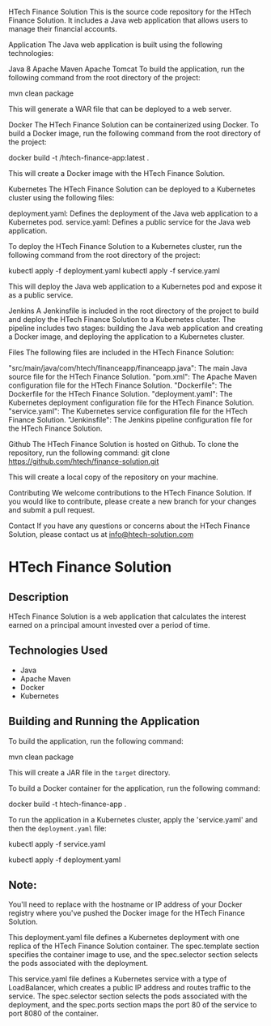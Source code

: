 HTech Finance Solution
This is the source code repository for the HTech Finance Solution. It includes a Java web application that allows users to manage their financial accounts.

Application
The Java web application is built using the following technologies:

Java 8
Apache Maven
Apache Tomcat
To build the application, run the following command from the root directory of the project:

mvn clean package

This will generate a WAR file that can be deployed to a web server.

Docker
The HTech Finance Solution can be containerized using Docker. To build a Docker image, run the following command from the root directory of the project:

docker build -t <your-docker-registry>/htech-finance-app:latest .

This will create a Docker image with the HTech Finance Solution.

Kubernetes
The HTech Finance Solution can be deployed to a Kubernetes cluster using the following files:

 deployment.yaml: Defines the deployment of the Java web application to a Kubernetes pod.
 service.yaml: Defines a public service for the Java web application.

To deploy the HTech Finance Solution to a Kubernetes cluster, run the following command from the root directory of the project:

 kubectl apply -f deployment.yaml
 kubectl apply -f service.yaml

This will deploy the Java web application to a Kubernetes pod and expose it as a public service.

Jenkins
A Jenkinsfile is included in the root directory of the project to build and deploy the HTech Finance Solution to a Kubernetes cluster. The pipeline includes two stages: building the Java web application and creating a Docker image, and deploying the application to a Kubernetes cluster.

Files
The following files are included in the HTech Finance Solution:

 "src/main/java/com/htech/financeapp/financeapp.java": The main Java source file for the HTech Finance Solution.
 "pom.xml": The Apache Maven configuration file for the HTech Finance Solution.
 "Dockerfile": The Dockerfile for the HTech Finance Solution.
 "deployment.yaml": The Kubernetes deployment configuration file for the HTech Finance Solution.
 "service.yaml": The Kubernetes service configuration file for the HTech Finance Solution.
 "Jenkinsfile": The Jenkins pipeline configuration file for the HTech Finance Solution.

Github
The HTech Finance Solution is hosted on Github. To clone the repository, run the following command:
git clone https://github.com/htech/finance-solution.git

This will create a local copy of the repository on your machine.

Contributing
We welcome contributions to the HTech Finance Solution. If you would like to contribute, please create a new branch for your changes and submit a pull request.


Contact
If you have any questions or concerns about the HTech Finance Solution, please contact us at info@htech-solution.com


































# HTech Finance Solution

## Description

HTech Finance Solution is a web application that calculates the interest earned on a principal amount invested over a period of time.

## Technologies Used

- Java
- Apache Maven
- Docker
- Kubernetes

## Building and Running the Application

To build the application, run the following command:

mvn clean package


This will create a JAR file in the `target` directory.

To build a Docker container for the application, run the following command:

docker build -t htech-finance-app .


To run the application in a Kubernetes cluster, apply the 'service.yaml' and then the `deployment.yaml` file:

kubectl apply -f service.yaml

kubectl apply -f deployment.yaml

## Note:
You'll need to replace <your-docker-registry> with the hostname or IP address of your Docker registry where you've pushed the Docker image for the HTech Finance Solution.

This deployment.yaml file defines a Kubernetes deployment with one replica of the HTech Finance Solution container. The spec.template section specifies the container image to use, and the spec.selector section selects the pods associated with the deployment.

This service.yaml file defines a Kubernetes service with a type of LoadBalancer, which creates a public IP address and routes traffic to the service. The spec.selector section selects the pods associated with the deployment, and the spec.ports section maps the port 80 of the service to port 8080 of the container.
